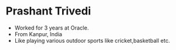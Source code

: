 # Prashant Trivedi

- Worked for 3 years at Oracle.
- From Kanpur, India
- Like playing various outdoor sports like cricket,basketball etc.



